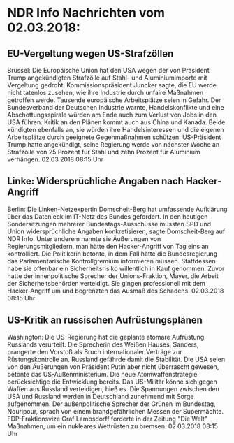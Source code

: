 # NDR Info Nachrichten vom 02.03.2018:


## EU-Vergeltung wegen US-Strafzöllen
Brüssel: Die Europäische Union hat den USA wegen der von Präsident Trump angekündigten Strafzölle auf Stahl- und Aluminiumimporte mit Vergeltung gedroht. Kommissionspräsident Juncker sagte, die EU werde nicht tatenlos zusehen, wie ihre Industrie durch unfaire Maßnahmen getroffen werde. Tausende europäische Arbeitsplätze seien in Gefahr. Der Bundesverband der Deutschen Industrie warnte, Handelskonflikte und eine Abschottungsspirale würden am Ende auch zum Verlust von Jobs in den USA führen. Kritik an den Plänen kommt auch aus China und Kanada. Beide kündigten ebenfalls an, sie würden ihre Handelsinteressen und die eigenen Arbeitsplätze durch geeignete Gegenmaßnahmen schützen. US-Präsident Trump hatte angekündigt, seine Regierung werde von nächster Woche an Strafzölle von 25 Prozent für Stahl und zehn Prozent für Aluminium verhängen. 02.03.2018 08:15 Uhr 

## Linke: Widersprüchliche Angaben nach Hacker-Angriff
Berlin: Die Linken-Netzexpertin Domscheit-Berg hat umfassende Aufklärung über das Datenleck im IT-Netz des Bundes gefordert. In den heutigen Sondersitzungen mehrerer Bundestags-Ausschüsse müssten SPD und Union widersprüchliche Angaben konkretisieren, sagte Domscheit-Berg auf NDR Info. Unter anderem nannte sie Äußerungen von Regierungsmitgliedern, man hätte den Hacker-Angriff von Tag eins an kontrolliert. Die Politikerin betonte, in dem Fall hätte die Bundesregierung das Parlamentarische Kontrollgremium informieren müssen. Stattdessen habe sie offenbar ein Sicherheitsrisiko willentlich in Kauf genommen. Zuvor hatte der innenpolitische Sprecher der Unions-Fraktion, Mayer, die Arbeit der Sicherheitsbehörden verteidigt. Sie gingen professionell mit dem Hacker-Angriff um und begrenzten das Ausmaß des Schadens. 02.03.2018 08:15 Uhr 

## US-Kritik an russischen Aufrüstungsplänen
Washington: Die US-Regierung hat die geplante atomare Aufrüstung Russlands verurteilt. Die Sprecherin des Weißen Hauses, Sanders, prangerte den Vorstoß als Bruch internationaler Verträge zur Rüstungskontrolle an. Russland gefährde damit die Stabilität. Die USA seien von den Äußerungen von Präsident Putin aber nicht überrascht gewesen, betonte das US-Außenministerium. Die neue Atomwaffenstrategie berücksichtige die Entwicklung bereits. Das US-Militär könne sich gegen Waffen aus Russland verteidigen, hieß es. Die Spannungen zwischen den USA und Russland werden in Deutschland zunehmend mit Sorge aufgenommen. Der außenpolitische Sprecher der Grünen im Bundestag, Nouripour, sprach von einem brandgefährlichen Messen der Supermächte. FDP-Fraktionsvize Graf Lambsdorff forderte in der Zeitung "Die Welt" Maßnahmen, um ein nukleares Wettrüsten zu bremsen. 02.03.2018 08:15 Uhr 
